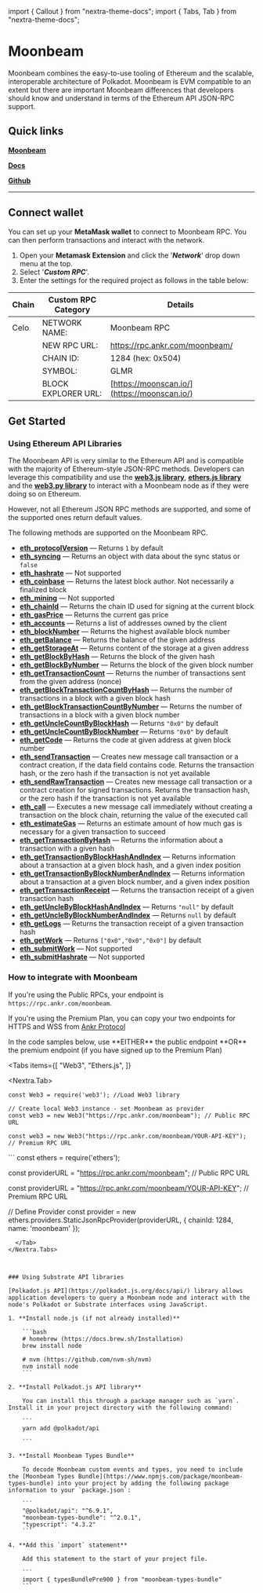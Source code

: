 import { Callout } from "nextra-theme-docs";
import { Tabs, Tab } from "nextra-theme-docs";

# Moonbeam

Moonbeam combines the easy-to-use tooling of Ethereum and the scalable, interoperable architecture of Polkadot.
Moonbeam is EVM compatible to an extent but there are important Moonbeam differences that developers should know and understand in terms of the Ethereum API JSON-RPC support.

## Quick links

[**Moonbeam**](https://moonbeam.foundation/)

[**Docs**](https://docs.moonbeam.network/)

[**Github**](https://github.com/PureStake/moonbeam)

---

## Connect wallet

You can set up your **MetaMask wallet** to connect to Moonbeam RPC. You can then perform transactions and interact with the network.

1. Open your **Metamask Extension** and click the '_**Network**_' drop down menu at the top.
2. Select '_**Custom RPC**_'.
3. Enter the settings for the required project as follows in the table below:


| **Chain** | **Custom RPC Category** | **Details**                                            |
| --------- | ----------------------- | ------------------------------------------------------ |
| Celo      | NETWORK NAME:           | Moonbeam RPC                                               |
|           | NEW RPC URL:            | https://rpc.ankr.com/moonbeam/                             |
|           | CHAIN ID:               | 1284 (hex: 0x504)                                                 |
|           | SYMBOL:                 | GLMR                                                  |
|           | BLOCK EXPLORER URL:     | [https://moonscan.io/](https://moonscan.io/) |

## Get Started

### Using Ethereum API Libraries

The Moonbeam API is very similar to the Ethereum API and is compatible with the majority of Ethereum-style JSON-RPC methods. Developers can leverage this compatibility and use the [**web3.js library**](https://web3js.readthedocs.io/en/v1.7.3/), [**ethers.js library**](https://docs.ethers.io/) and the [**web3.py library**](https://web3py.readthedocs.io/) to interact with a Moonbeam node as if they were doing so on Ethereum.

<Callout type="warning" emoji="❗">
However, not all Ethereum JSON RPC methods are supported, and some of the supported ones return default values. 

The following methods are supported on the Moonbeam RPC. 

 - **[eth_protocolVersion](https://eth.wiki/json-rpc/API#eth_protocolversion)** — Returns `1` by default
 - **[eth_syncing](https://eth.wiki/json-rpc/API#eth_syncing)** — Returns an object with data about the sync status or `false`
 - **[eth_hashrate](https://eth.wiki/json-rpc/API#eth_hashrate)** — Not supported
 - **[eth_coinbase](https://eth.wiki/json-rpc/API#eth_coinbase)** — Returns the latest block author. Not necessarily a finalized block
 - **[eth_mining](https://eth.wiki/json-rpc/API#eth_mining)** — Not supported
 - **[eth_chainId](https://eth.wiki/json-rpc/API#eth_chainid)** — Returns the chain ID used for signing at the current block
 - **[eth_gasPrice](https://eth.wiki/json-rpc/API#eth_gasprice)** — Returns the current gas price
 - **[eth_accounts](https://eth.wiki/json-rpc/API#eth_accounts)** — Returns a list of addresses owned by the client
 - **[eth_blockNumber](https://eth.wiki/json-rpc/API#eth_blocknumber)** — Returns the highest available block number
 - **[eth_getBalance](https://eth.wiki/json-rpc/API#eth_getbalance)** — Returns the balance of the given address
 - **[eth_getStorageAt](https://eth.wiki/json-rpc/API#eth_getstorageat)** — Returns content of the storage at a given address
 - **[eth_getBlockByHash](https://eth.wiki/json-rpc/API#eth_getblockbyhash)** — Returns the block of the given hash
 - **[eth_getBlockByNumber](https://eth.wiki/json-rpc/API#eth_getblockbynumber)** — Returns the block of the given block number
 - **[eth_getTransactionCount](https://eth.wiki/json-rpc/API#eth_gettransactioncount)** — Returns the number of transactions sent from the given address (nonce)
 - **[eth_getBlockTransactionCountByHash](https://eth.wiki/json-rpc/API#eth_getblocktransactioncountbyhash)** — Returns the number of transactions in a block with a given block hash
 - **[eth_getBlockTransactionCountByNumber](https://eth.wiki/json-rpc/API#eth_getblocktransactioncountbynumber)** — Returns the number of transactions in a block with a given block number
 - **[eth_getUncleCountByBlockHash](https://eth.wiki/json-rpc/API#eth_getunclecountbyblockhash)** —  Returns `"0x0"` by default
 - **[eth_getUncleCountByBlockNumber](https://eth.wiki/json-rpc/API#eth_getunclecountbyblocknumber)** — Returns `"0x0"` by default
 - **[eth_getCode](https://eth.wiki/json-rpc/API#eth_getcode)** — Returns the code at given address at given block number
 - **[eth_sendTransaction](https://eth.wiki/json-rpc/API#eth_sendtransaction)** — Creates new message call transaction or a contract creation, if the data field contains code. Returns the transaction hash, or the zero hash if the transaction is not yet available
 - **[eth_sendRawTransaction](https://eth.wiki/json-rpc/API#eth_sendrawtransaction)** — Creates new message call transaction or a contract creation for signed transactions. Returns the transaction hash, or the zero hash if the transaction is not yet available
 - **[eth_call](https://eth.wiki/json-rpc/API#eth_call)** — Executes a new message call immediately without creating a transaction on the block chain, returning the value of the executed call
 - **[eth_estimateGas](https://eth.wiki/json-rpc/API#eth_estimategas)** — Returns an estimate amount of how much gas is necessary for a given transaction to succeed
 - **[eth_getTransactionByHash](https://eth.wiki/json-rpc/API#eth_gettransactionbyhash)** — Returns the information about a transaction with a given hash
 - **[eth_getTransactionByBlockHashAndIndex](https://eth.wiki/json-rpc/API#eth_gettransactionbyblockhashandindex)** — Returns information about a transaction at a given block hash, and a given index position
 - **[eth_getTransactionByBlockNumberAndIndex](https://eth.wiki/json-rpc/API#eth_gettransactionbyblocknumberandindex)** — Returns information about a transaction at a given block number, and a given index position
 - **[eth_getTransactionReceipt](https://eth.wiki/json-rpc/API#eth_gettransactionreceipt)** — Returns the transaction receipt of a given transaction hash
 - **[eth_getUncleByBlockHashAndIndex](https://eth.wiki/json-rpc/API#eth_getunclebyblockhashandindex)** — Returns `"null"` by default
 - **[eth_getUncleByBlockNumberAndIndex](https://eth.wiki/json-rpc/API#eth_getunclebyblocknumberandindex)** — Returns `null` by default
 - **[eth_getLogs](https://eth.wiki/json-rpc/API#eth_getlogs)** — Returns the transaction receipt of a given transaction hash
 - **[eth_getWork](https://eth.wiki/json-rpc/API#eth_getwork)** — Returns `["0x0","0x0","0x0"]` by default
 - **[eth_submitWork](https://eth.wiki/json-rpc/API#eth_submitwork)** — Not supported
 - **[eth_submitHashrate](https://eth.wiki/json-rpc/API#eth_submithashrate)** — Not supported
</Callout>

### How to integrate with Moonbeam

If you're using the Public RPCs, your endpoint is `https://rpc.ankr.com/moonbeam`.

If you're using the Premium Plan, you can copy your two endpoints for HTTPS and WSS from [Ankr Protocol](https://www.ankr.com/protocol/public/)

<Callout>
In the code samples below, use **EITHER** the public endpoint **OR** the premium endpoint (if you have signed up to the Premium Plan)
</Callout>

<Tabs
  items={[
    "Web3",
    "Ethers.js",
  ]}
>
  <Nextra.Tab>
```
const Web3 = require('web3'); //Load Web3 library

// Create local Web3 instance - set Moonbeam as provider
const web3 = new Web3("https://rpc.ankr.com/moonbeam"); // Public RPC URL

const web3 = new Web3("https://rpc.ankr.com/moonbeam/YOUR-API-KEY"); // Premium RPC URL

```
  </Tab>
  <Nextra.Tab>
```
const ethers = require('ethers');

const providerURL = "https://rpc.ankr.com/moonbeam"; // Public RPC URL

const providerURL = "https://rpc.ankr.com/moonbeam/YOUR-API-KEY"; // Premium RPC URL

// Define Provider
const provider = new ethers.providers.StaticJsonRpcProvider(providerURL, {
    chainId: 1284,
    name: 'moonbeam'
});
```
  </Tab>
</Nextra.Tabs>



### Using Substrate API libraries

[Polkadot.js API](https://polkadot.js.org/docs/api/) library allows application developers to query a Moonbeam node and interact with the node's Polkadot or Substrate interfaces using JavaScript. 

1. **Install node.js (if not already installed)**

    ```bash
    # homebrew (https://docs.brew.sh/Installation)
    brew install node

    # nvm (https://github.com/nvm-sh/nvm)
    nvm install node
    ```

2. **Install Polkadot.js API library**

    You can install this through a package manager such as `yarn`. Install it in your project directory with the following command:

    ```
    yarn add @polkadot/api

    ```

3. **Install Moonbeam Types Bundle**

    To decode Moonbeam custom events and types, you need to include the [Moonbeam Types Bundle](https://www.npmjs.com/package/moonbeam-types-bundle) into your project by adding the following package information to your `package.json`:

    ```
    "@polkadot/api": "^6.9.1",
    "moonbeam-types-bundle": "^2.0.1",
    "typescript": "4.3.2"
    ```

4. **Add this `import` statement**

    Add this statement to the start of your project file. 

    ```
    import { typesBundlePre900 } from "moonbeam-types-bundle"
    ```




